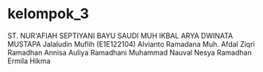 # kelompok_3
ST. NUR'AFIAH
SEPTIYANI BAYU SAUDI
MUH IKBAL
ARYA DWINATA MUSTAPA
Jalaludin Muflih (E1E122104)
Alvianto Ramadana
Muh. Afdal Ziqri Ramadhan
Annisa Auliya Ramadhani
Muhammad Nauval Nesya Ramadhan
Ermila
Hikma
